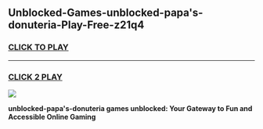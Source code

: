 
## Unblocked-Games-unblocked-papa's-donuteria-Play-Free-z21q4
<h3>
<a href="https://premium76.site?title=unblocked-papa's-donuteria&ref=18A1">CLICK TO PLAY</a></h3>
<hr>

<h3>
<a href="https://premium76.site?title=unblocked-papa's-donuteria&ref=18A1">CLICK 2 PLAY</a>
  
</h3>

<a href="https://premium76.site?title=unblocked-papa's-donuteria&ref=18A1"><img src="https://clearcache.store/games.png"></a>


**unblocked-papa's-donuteria games unblocked: Your Gateway to Fun and Accessible Online Gaming**
